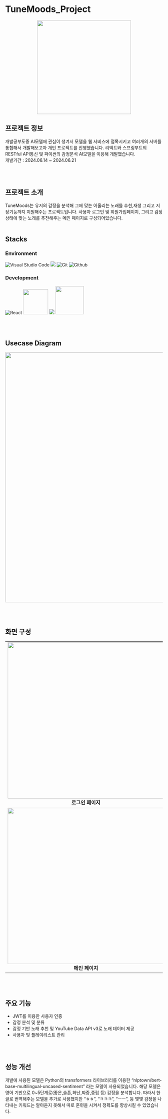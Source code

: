 # TuneMoods_Project
<p align="center">
<img src="https://github.com/Ryanch0/TuneMoods_Project/assets/165358637/01b4d99c-c793-4ec9-b2b4-d084e9506009" width="300px"/>
</p>

## 프로젝트 정보
개발공부도중 AI모델에 관심이 생겨서 모델을 웹 서비스에 접목시키고 여러개의 서버를 통합해서 개발해보고자 개인 프로젝트를 진행했습니다. 리액트와 스프링부트의 RESTful API통신 및 파이썬의 감정분석 AI모델을 이용해 개발했습니다.
<br/>
개발기간 : 2024.06.14 ~ 2024.06.21

<br></br>
## 프로젝트 소개
TuneMoods는 유저의 감정을 분석해 그에 맞는 어울리는 노래를 추천,재생 그리고 저장기능까지 지원해주는 프로젝트입니다. 사용자 로그인 및 회원가입페이지, 그리고 감정 상태에 맞는 노래를 추천해주는 메인 페이지로 구성되어있습니다.
<br></br>

## Stacks
### Environment
![Visual Studio Code](https://img.shields.io/badge/Visual%20Studio%20Code-007ACC?style=for-the-badge&logo=Visual%20Studio%20Code&logoColor=white)
<img src="https://img.shields.io/badge/IntelliJ_IDEA-000000.svg?style=for-the-badge&logo=intellij-idea&logoColor=white"/>
![Git](https://img.shields.io/badge/Git-F05032?style=for-the-badge&logo=Git&logoColor=white)
![Github](https://img.shields.io/badge/GitHub-181717?style=for-the-badge&logo=GitHub&logoColor=white)             


### Development
![React](https://img.shields.io/badge/React-20232A?style=for-the-badge&logo=react&logoColor=61DAFB)
<img src="https://img.shields.io/badge/Flask-000000?style=flat-square&logo=flask&logoColor=white" width=80px/>
<img src="https://img.shields.io/badge/springboot-6DB33F?style=for-the-badge&logo=springboot&logoColor=white">
<img src="https://img.shields.io/badge/MySQL-4479A1?style=flat-square&logo=MySQL&logoColor=white" width=90px/>


<br></br>
## Usecase Diagram
<p align="center">
<img src="https://github.com/Ryanch0/TuneMoods_Project/assets/165358637/6db0d104-0ae6-47db-9e3d-9695de0e7927" width="800px"/>
</p>

<br></br>
## 화면 구성
<table style="width:100%">
  <tr>
    <td align="center">
      <img src="https://github.com/Ryanch0/TuneMoods_Project/assets/165358637/5dbb0384-cae4-41b9-9782-a9da9be8bf7f" width="500px" />
      <br>
      <b>로그인 페이지</b>
    </td>
    <td align="center">
      <img src="https://github.com/Ryanch0/TuneMoods_Project/assets/165358637/e400ae33-e438-4e7e-ab3e-512ca3734203" width="500px" />
      <br>
      <b>회원가입 페이지</b>
    </td>
  </tr>
  <tr>
    <td align="center">
      <img src="https://github.com/Ryanch0/TuneMoods_Project/assets/165358637/e960c9e4-6270-4fef-9cb3-5aaee16254f1" width="500px" />
      <br>
      <b>메인 페이지</b>
    </td>
    <td align="center">
      <img src="https://github.com/Ryanch0/TuneMoods_Project/assets/165358637/ed7b523e-84ec-4a1f-a918-13424d7fcf77" width="500px" />
      <br>
      <b>플레이리스트 재생</b>
    </td>
  </tr>
</table>

<br></br>
## 주요 기능
- JWT를 이용한 사용자 인증
- 감정 분석 및 분류
- 감정 기반 노래 추천 및 YouTube Data API v3로 노래 데이터 제공
- 사용자 및 플레이리스트 관리

<br></br>
## 성능 개선
개발에 사용된 모델은 Python의 transformers 라이브러리를 이용한 “nlptown/bert-base-multilingual-uncased-sentiment” 라는 모델이 사용되었습니다. 해당 모델은 영어 기반으로 0~5단계로(좋은,슬픈,화난,짜증,중립 등) 감정을 분석합니다. 따라서 한글로 번역해주는 모델을 추가로 사용했지만 “ㅎㅎ”, “ㅋㅋㅋ”, “ㅡㅡ”, 등 몇몇 감정을 나타내는 키워드는 알아듣지 못해서 따로 훈련을 시켜서 정확도를 향상시킬 수 있었습니다.

